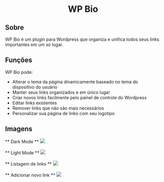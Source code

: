 <h1 align="center">WP Bio</h1>

## Sobre

WP Bio é um plugin para Wordpress que organiza e unifica todos seus links importantes em um só lugar.

## Funções

WP Bio pode:

 - Alterar o tema da página dinamicamente baseado no tema do dispositivo do usuário
 - Manter seus links organizados e em único lugar
 - Criar novos links facilmente pelo painel de controle do Wordpress
 - Editar links existentes
 - Remover links que não são mais necessários
 - Personalizar sua página de links com seu logotipo

## Imagens

** Dark Mode **
<img src="https://i.imgur.com/2P4ebUl.png">
<br><br>
** Light Mode **
<img src="https://i.imgur.com/uQwaAWf.png">
<br><br>
** Listagem de links **
<img src="https://i.imgur.com/aU2g9K4.png">
<br><br>
** Adicionar novo link **
<img src="https://i.imgur.com/JE3mjAJ.png">
